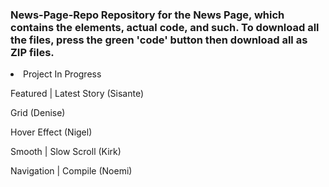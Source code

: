 <h3>News-Page-Repo
Repository for the News Page, which contains the elements, actual code, and such. To download all the files,  press the green 'code' button then download all as ZIP files.</h3>

<li> Project In Progress </li>

Featured | Latest Story (Sisante)

Grid (Denise)

Hover Effect (Nigel)

Smooth | Slow Scroll (Kirk)

Navigation | Compile (Noemi)
